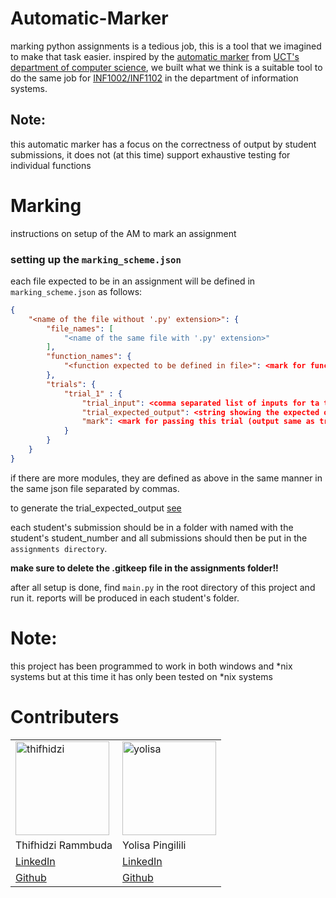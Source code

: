 # Automatic-Marker

marking python assignments is a tedious job, this is a tool that we imagined to make that task easier. inspired by the [automatic marker](http://dl.cs.uct.ac.za/projects/automark/index.html) from [UCT's department of computer science](https://internal.cs.uct.ac.za/tech/automarker.html), we built what we think is a suitable tool to do the same job for [INF1002/INF1102](https://sit.uct.ac.za/our-degrees-undergraduates-bbussc-degrees/bachelor-commerce-specialising-information-systems#INF1002F/S) in the department of information systems.

## Note:
this automatic marker has a focus on the correctness of output by student submissions, it does not (at this time) support exhaustive testing for individual functions


# Marking

instructions on setup of the AM to mark an assignment
### setting up the `marking_scheme.json`
each file expected to be in an assignment will be defined in `marking_scheme.json` as follows:
```json
{
    "<name of the file without '.py' extension>": {
        "file_names": [
            "<name of the same file with '.py' extension>"
        ],
        "function_names": {
            "<function expected to be defined in file>": <mark for function def as int>
        },
        "trials": {
            "trial_1" : {
                "trial_input": <comma separated list of inputs for ta trial, inputs must be in order>,
                "trial_expected_output": <string showing the expected output when the student's submission is ran using the <trial input>>,
                "mark": <mark for passing this trial (output same as trial_expected_output) >
            }
        }
    }
}
```

if there are more modules, they are defined as above in the same manner in the same json file separated by commas.

to generate the trial_expected_output [see](/generate_expected/README.md)

each student's submission should be in a folder with named with the student's student_number and all submissions should then be put in the `assignments directory`.

**make sure to delete the .gitkeep file in the assignments folder!!**

after all setup is done, find `main.py` in the root directory of this project and run it. reports will be produced in each student's folder.

# Note:
this project has been programmed to work in both windows and *nix systems but at this time it has only been tested on *nix systems

# Contributers

 <table>
    <tr>
        <td>
            <img src="https://avatars.githubusercontent.com/u/70268186?s=400&u=a19f63ed9bd01a5c9635fbc2e86bc5f573eca89e&v=4" alt="thifhidzi" width="150" height="150">
        </td>
        <td>
            <img src="https://media.licdn.com/dms/image/D5603AQFmEUmpTJepPA/profile-displayphoto-shrink_800_800/0/1676369570781?e=1689811200&v=beta&t=ZO2UB0u0-nE5kfh0cisfkDNBYLwwf9eQjrNhzcSbKDY" alt="yolisa" width="150" height="150=">
        </td>
    </tr>
    <tr>
        <td>Thifhidzi Rammbuda</td>
        <td>Yolisa Pingilili</td>
    </tr>
    <tr>
        <td><a href="https://www.linkedin.com/in/rammbudat">LinkedIn</a></td>
        <td><a href="https://www.linkedin.com/in/yolisa-pingilili-19148b210/">LinkedIn</a></td>
    </tr>
    <tr>
        <td><a href="https://github.com/RTEE001">Github</a></td>
        <td><a href="https://github.com/Darth-Tenebros">Github</a></td>
    </tr>
 </table>